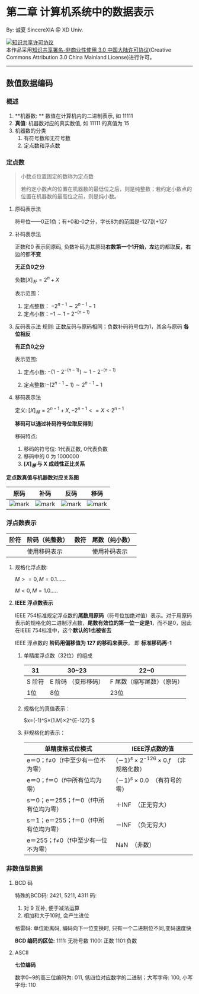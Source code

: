 # 第二章 计算机系统中的数据表示

By: 诚夏 SincereXIA @ XD Univ.

<a rel="license" href="http://creativecommons.org/licenses/by-nc/3.0/cn/"><img alt="知识共享许可协议" style="border-width:0" src="https://i.creativecommons.org/l/by-nc/3.0/cn/88x31.png" /></a><br />本作品采用<a rel="license" href="http://creativecommons.org/licenses/by-nc/3.0/cn/">知识共享署名-非商业性使用 3.0 中国大陆许可协议</a>(Creative Commons Attribution 3.0 China Mainland License)进行许可。

------



## 数值数据编码

### 概述

1. **机器数: ** 数值在计算机内的二进制表示, 如 11111
2. **真值**: 机器数对应的真实数值, 如 11111 的真值为 15
3. 机器数的分类
   1. 有符号数和无符号数
   2. 定点数和浮点数

### 定点数

> 小数点位置固定的数称为定点数 
>
> 若约定小数点的位置在机器数的最低位之后，则是纯整数；若约定小数点的位置在机器数的最高位之前，则是纯小数。 

1. 原码表示法

   符号位——0正1负；有+0和-0之分，字长8为的范围是-127到+127 

2. 补码表示法

   正数和0 表示同原码, 负数补码为其原码**右数第一个1开始**，**左**边的都取**反**，**右**边的都**不变**

   **无正负0之分**

   负数$[X]_补= 2^n+X$

   表示范围：

   1. 定点整数： $-2^{n-1}\sim2^{n-1}-1$
   2. 定点小数：$-1\sim1-2^{-(n-1)}$

3. 反码表示法
   规则: 正数反码与原码相同；负数补码符号位为1，其余与原码 **各位相反**

   **有正负0之分**

   表示范围:

   1. 定点小数: $-(1-2^{-(n-1)})\sim1-2^{-(n-1)}$

   2. 定点整数:$-(2^{n-1}-1)\sim2^{n-1}-1$

4. 移码表示法

   定义: $[X]_移 = 2^{n-1}+X ,  -2^{n-1}<=X<2^{n-1}$

   **移码可以通过补码符号位取反得到**

   移码特点:

   1. 移码的符号位: 1代表正数, 0代表负数
   2. 移码中的 0 为 1000000
   3. **$[X]_移$ 与 X 成线性正比关系**

**定点数真值与机器数对应关系图**

| 原码                                                         | 补码                                                         | 反码                                                         | 移码                                                         |
| ------------------------------------------------------------ | ------------------------------------------------------------ | ------------------------------------------------------------ | ------------------------------------------------------------ |
| ![mark](http://7xjpym.com1.z0.glb.clouddn.com/blog/180506/5HlGbD8d0D.png?imageslim) | ![mark](http://7xjpym.com1.z0.glb.clouddn.com/blog/180506/IahBl3l7g7.png?imageslim) | ![mark](http://7xjpym.com1.z0.glb.clouddn.com/blog/180506/50fI14h7f7.png?imageslim) | ![mark](http://7xjpym.com1.z0.glb.clouddn.com/blog/180506/c8b67FAD07.png?imageslim) |



### 浮点数表示

| 阶符 | 阶码（纯整数） | 数符 | 尾数（纯小数） |
| ---- | -------------- | ---- | -------------- |
|      | 使用移码表示   |      | 使用补码表示   |

1. 规格化浮点数:

   $M>=0, M=0.1......$

   $M<0, M=1.0.....$       

2. **IEEE 浮点数表示**

   IEEE 754标准规定浮点数的**尾数用原码**（符号位加绝对值）表示。对于用原码表示的规格化的二进制浮点数，**尾数有效位的第一位一定是1**，而不是0，因此在IEEE 754标准中，这个**默认的1也被省去**

   IEEE 浮点数的 **阶码用偏移值为 127 的移码来表示**， 即 **标准移码再-1**

   1. 单精度浮点数（32位）的组成

      | 31     | 30~23               | 22~0                       |
      | ------ | ------------------- | -------------------------- |
      | S 阶符 | E 阶码 （变形移码） | F 尾数（缩写尾数）（原码） |
      | 1位    | 8位                 | 23位                       |

   2. 规格化的真值表示：

      $x=(-1)^S×(1.M)×2^{E-127} $

   3. 非规格化的表示：

      | 单精度格式位模式                      | IEEE浮点数的值                         |
      | ------------------------------------- | -------------------------------------- |
      | e＝0；f≠0（f中至少有一位不为零）      | $(－1)^s×2^{-126}×0.f$  （非规格化数） |
      | e＝0；f＝0（f中所有位均为零）         | $(－1)^s×0.0$  （有符号的零）          |
      | s＝0；e＝255；f＝0（f中所有位均为零） | ＋INF  （正无穷大）                    |
      | s＝1；e＝255；f＝0（f中所有位均为零） | －INF  （负无穷大）                    |
      | e＝255；f≠0（f中至少有一位不为零）    | NaN  （非数）                          |

### 非数值型数据

1. BCD 码

   特殊的BCD码: 2421, 5211, 4311 码:

   1. 对 9 互补, 便于减法运算
   2. 相加和大于10时, 会产生进位

   格雷码: 单位距离码, 编码向下一位变换时, 只有一个二进制位不同,变码速度快

   **BCD 编码的区位:** 1111: 无符号数   1100: 正数    1101:负数

2. ASCII 

   **七位编码**

   数字0~9的高三位编码为: 011, 低四位对应数字的二进制；大写字母: 100, 小写字母: 110



